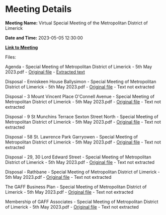 # Meeting Details

**Meeting Name:** Virtual Special Meeting of the Metropolitan District of Limerick

**Date and Time:** 2023-05-05 12:30:00

**[Link to Meeting](https://www.limerick.ie/council/whats-on/virtual-special-meeting-of-the-metropolitan-district-of-limerick)**

Files: 

Agenda - Special Meeting of Metropolitan District of Limerick - 5th May 2023.pdf - [Original file](https://www.limerick.ie/sites/default/files/media/documents/2023-05/00%20Agenda%20-%20Special%20Meeting%20of%20Metropolitan%20District%20of%20Limerick%20-%205th%20May%202023.pdf) - [Extracted text](./Agenda%20-%20Special%20Meeting%20of%20Metropolitan%20District%20of%20Limerick%20-%205th%20May%202023.md)

Disposal - Enniskeen House Ballysimon - Special Meeting of Metropolitan District of Limerick - 5th May 2023.pdf - [Original file](https://www.limerick.ie/sites/default/files/media/documents/2023-05/01%28a%29%20Disposal%20-%20Enniskeen%20House%20Ballysimon%20-%20Special%20Meeting%20of%20Metropolitan%20District%20of%20Limerick%20-%205th%20May%202023.pdf) - Text not extracted

Disposal - 3 Mount Vincent Place O'Connell Avenue - Special Meeting of Metropolitan District of Limerick - 5th May 2023.pdf - [Original file](https://www.limerick.ie/sites/default/files/media/documents/2023-05/01%28b%29%20Disposal%20-%203%20Mount%20Vincent%20Place%20O%27Connell%20Avenue%20-%20Special%20Meeting%20of%20Metropolitan%20District%20of%20Limerick%20-%205th%20May.pdf) - Text not extracted

Disposal - 9 St Munchins Terrace Sexton Street North - Special Meeting of Metropolitan District of Limerick - 5th May 2023.pdf - [Original file](https://www.limerick.ie/sites/default/files/media/documents/2023-05/01%28c%29%20Disposal%20-%209%20St%20Munchins%20Terrace%20Sexton%20Street%20North%20-%20Special%20Meeting%20of%20Metropolitan%20District%20of%20Limerick.pdf) - Text not extracted

Disposal - 58 St. Lawrence Park Garryowen - Special Meeting of Metropolitan District of Limerick - 5th May 2023.pdf - [Original file](https://www.limerick.ie/sites/default/files/media/documents/2023-05/01%28d%29%20Disposal%20-%2058%20St.%20Lawrence%20Park%20Garryowen%20-%20Special%20Meeting%20of%20Metropolitan%20District%20of%20Limerick%20-%205th%20May%202023.pdf) - Text not extracted

Disposal - 29, 30 Lord Edward Street - Special Meeting of Metropolitan District of Limerick - 5th May 2023.pdf - [Original file](https://www.limerick.ie/sites/default/files/media/documents/2023-05/01%28e%29%28i%29%20Disposal%20-%2029%2C%2030%20Lord%20Edward%20Street%20-%20Special%20Meeting%20of%20Metropolitan%20District%20of%20Limerick%20-%205th%20May%202023.pdf) - Text not extracted

Disposal - Rathbane - Special Meeting of Metropolitan District of Limerick - 5th May 2023.pdf - [Original file](https://www.limerick.ie/sites/default/files/media/documents/2023-05/01%28f%29%20Disposal%20-%20Rathbane%20-%20Special%20Meeting%20of%20Metropolitan%20District%20of%20Limerick%20-%205th%20May%202023.pdf) - Text not extracted

The GAFF Business Plan - Special Meeting of Metropolitan District of Limerick - 5th May 2023.pdf - [Original file](https://www.limerick.ie/sites/default/files/media/documents/2023-05/01%28e%29%28ii%29%20The%20GAFF%20Business%20Plan%20-%20Special%20Meeting%20of%20Metropolitan%20District%20of%20Limerick%20-%205th%20May%202023.pdf) - Text not extracted

Membership of GAFF Associates - Special Meeting of Metropolitan District of Limerick - 5th May 2023.pdf - [Original file](https://www.limerick.ie/sites/default/files/media/documents/2023-05/01%28e%29%28iii%29%20Membership%20of%20GAFF%20Associates%20-%20Special%20Meeting%20of%20Metropolitan%20District%20of%20Limerick%20-%205th%20May%202023.pdf) - Text not extracted

